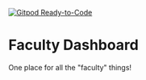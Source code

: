 [![Gitpod Ready-to-Code](https://img.shields.io/badge/Gitpod-Ready--to--Code-blue?logo=gitpod)](https://gitpod.io/#https://github.com/akashsuper2000/faculty-dashboard) 

# Faculty Dashboard

One place for all the "faculty" things!
